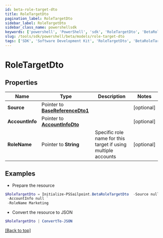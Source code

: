 ```yaml
---
id: beta-role-target-dto
title: RoleTargetDto
pagination_label: RoleTargetDto
sidebar_label: RoleTargetDto
sidebar_class_name: powershellsdk
keywords: ['powershell', 'PowerShell', 'sdk', 'RoleTargetDto', 'BetaRoleTargetDto'] 
slug: /tools/sdk/powershell/beta/models/role-target-dto
tags: ['SDK', 'Software Development Kit', 'RoleTargetDto', 'BetaRoleTargetDto']
---
```



# RoleTargetDto

## Properties

Name | Type | Description | Notes
------------ | ------------- | ------------- | -------------
**Source** |  Pointer to [**BaseReferenceDto1**](base-reference-dto1) |  | [optional] 
**AccountInfo** |  Pointer to [**AccountInfoDto**](account-info-dto) |  | [optional] 
**RoleName** |  Pointer to **String** | Specific role name for this target if using multiple accounts | [optional] 

## Examples

- Prepare the resource
```powershell
$RoleTargetDto = Initialize-PSSailpoint.BetaRoleTargetDto  -Source null `
 -AccountInfo null `
 -RoleName Marketing
```

- Convert the resource to JSON
```powershell
$RoleTargetDto | ConvertTo-JSON
```


[[Back to top]](#) 

